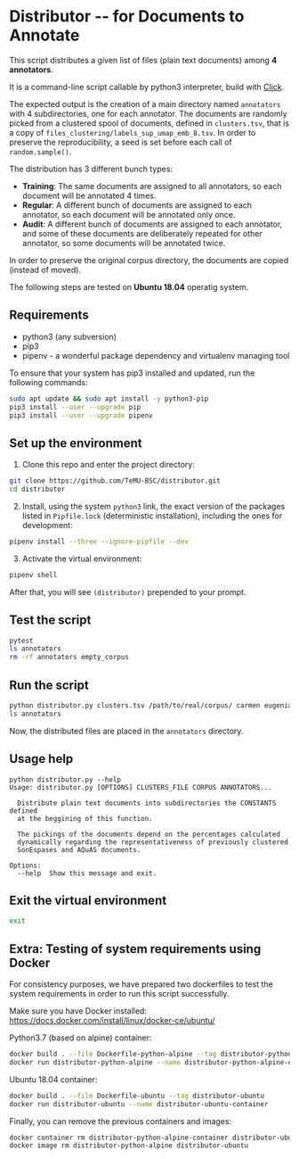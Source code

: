 # Distributor -- for Documents to Annotate

This script distributes a given list of files (plain text documents) among **4 annotators**.

It is a command-line script callable by python3 interpreter, build with
[Click](https://click.palletsprojects.com/en/7.x/).

The expected output is the creation of a main directory named `annotators` with
4 subdirectories, one for each annotator. The documents are randomly picked
from a clustered spool of documents, defined in `clusters.tsv`, that is a copy
of `files_clustering/labels_sup_umap_emb_8.tsv`. In order to preserve the
reproducibility, a seed is set before each call of `random.sample()`.

The distribution has 3 different bunch types:
- **Training**: The same documents are assigned to all annotators, so each
document will be annotated 4 times.
- **Regular**: A different bunch of documents are assigned to each annotator,
so each document will be annotated only once.
- **Audit**: A different bunch of documents are assigned to each annotator,
and some of these documents are deliberately repeated for other annotator, so
some documents will be annotated twice.

In order to preserve the original corpus directory, the documents are copied
(instead of moved).

The following steps are tested on **Ubuntu 18.04** operatig system.

## Requirements

- python3 (any subversion)
- pip3
- pipenv - a wonderful package dependency and virtualenv managing tool

To ensure that your system has pip3 installed and updated, run the following commands:
```bash
sudo apt update && sudo apt install -y python3-pip
pip3 install --user --upgrade pip
pip3 install --user --upgrade pipenv
```

## Set up the environment

1. Clone this repo and enter the project directory:
```bash
git clone https://github.com/TeMU-BSC/distributor.git
cd distributor
```

2. Install, using the system `python3` link, the exact version of the packages
listed in `Pipfile.lock` (deterministic installation), including the ones for
development:
```bash
pipenv install --three --ignore-pipfile --dev
```

3. Activate the virtual environment:
```bash
pipenv shell
```

After that, you will see `(distributor)` prepended to your prompt.

## Test the script
```bash
pytest
ls annotators
rm -rf annotators empty_corpus
```

## Run the script
```bash
python distributor.py clusters.tsv /path/to/real/corpus/ carmen eugenia isabel victoria
ls annotators
```

Now, the distributed files are placed in the `annotators` directory.

## Usage help
```
python distributor.py --help
Usage: distributor.py [OPTIONS] CLUSTERS_FILE CORPUS ANNOTATORS...

  Distribute plain text documents into subdirectories the CONSTANTS defined
  at the beggining of this function.

  The pickings of the documents depend on the percentages calculated
  dynamically regarding the representativeness of previously clustered
  SonEspases and AQuAS documents.

Options:
  --help  Show this message and exit.
```

## Exit the virtual environment
```bash
exit
```

## Extra: Testing of system requirements using Docker

For consistency purposes, we have prepared two dockerfiles to test the system
requirements in order to run this script successfully.

Make sure you have Docker installed: https://docs.docker.com/install/linux/docker-ce/ubuntu/

Python3.7 (based on alpine) container:
```bash
docker build . --file Dockerfile-python-alpine --tag distributor-python-alpine
docker run distributor-python-alpine --name distributor-python-alpine-container
```

Ubuntu 18.04 container:
```bash
docker build . --file Dockerfile-ubuntu --tag distributor-ubuntu
docker run distributor-ubuntu --name distributor-ubuntu-container
```

Finally, you can remove the previous containers and images:
```bash
docker container rm distributor-python-alpine-container distributor-ubuntu-container 
docker image rm distributor-python-alpine distributor-ubuntu
```
